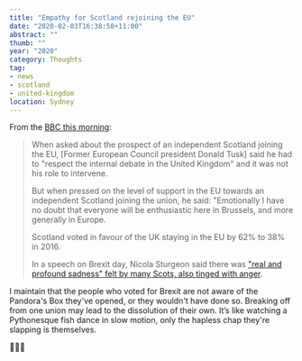 ```yaml
---
title: "Empathy for Scotland rejoining the EU"
date: "2020-02-03T16:38:58+11:00"
abstract: ""
thumb: ""
year: "2020"
category: Thoughts
tag:
- news
- scotland
- united-kingdom
location: Sydney
---
```

From the [BBC this morning](https://www.bbc.com/news/uk-scotland-scotland-politics-51311288):

> When asked about the prospect of an independent Scotland joining the EU, [Former European Council president Donald Tusk] said he had to "respect the internal debate in the United Kingdom" and it was not his role to intervene.
>
> But when pressed on the level of support in the EU towards an independent Scotland joining the union, he said: "Emotionally I have no doubt that everyone will be enthusiastic here in Brussels, and more generally in Europe. 
> 
> Scotland voted in favour of the UK staying in the EU by 62% to 38% in 2016.
> 
> In a speech on Brexit day, Nicola Sturgeon said there was ["real and profound sadness" felt by many Scots, also tinged with anger](https://www.bbc.com/news/uk-scotland-scotland-politics-51311288 "Scottish independence: Nicola Sturgeon calls for patience over indyref2").

I maintain that the people who voted for Brexit are not aware of the Pandora's Box they've opened, or they wouldn't have done so. Breaking off from one union may lead to the dissolution of their own. It’s like watching a Pythonesque fish dance in slow motion, only the hapless chap they're slapping is themselves.

🏴󠁧󠁢󠁳󠁣󠁴󠁿🇪🇺
